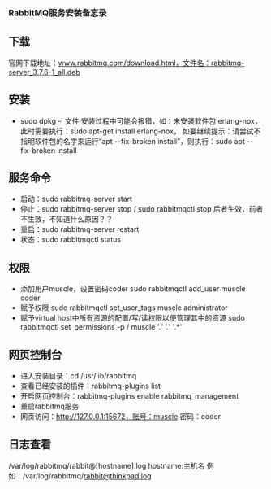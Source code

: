 ### RabbitMQ服务安装备忘录

## 下载

官网下载地址：www.rabbitmq.com/download.html，文件名：rabbitmq-server_3.7.6-1_all.deb

## 安装

- sudo dpkg -i 文件
  安装过程中可能会报错，如：未安装软件包 erlang-nox，此时需要执行：sudo apt-get install erlang-nox，
  如要继续提示：请尝试不指明软件包的名字来运行“apt --fix-broken install”，则执行：sudo apt --fix-broken install


## 服务命令
- 启动：sudo rabbitmq-server start
- 停止：sudo rabbitmq-server stop / sudo rabbitmqctl stop 后者生效，前者不生效，不知道什么原因？？
- 重启：sudo rabbitmq-server restart
- 状态：sudo rabbitmqctl status

## 权限
- 添加用户muscle，设置密码coder
sudo rabbitmqctl add_user muscle coder
- 赋予权限
sudo rabbitmqctl set_user_tags muscle administrator
- 赋予virtual host中所有资源的配置/写/读权限以便管理其中的资源
sudo rabbitmqctl set_permissions -p / muscle '.*' '.*' '.*'

## 网页控制台
- 进入安装目录：cd /usr/lib/rabbitmq
- 查看已经安装的插件：rabbitmq-plugins list
- 开启网页控制台：rabbitmq-plugins enable rabbitmq_management
- 重启rabbitmq服务
- 网页访问：http://127.0.0.1:15672，账号：muscle 密码：coder

## 日志查看
/var/log/rabbitmq/rabbit@[hostname].log  hostname:主机名
例如：/var/log/rabbitmq/rabbit@thinkpad.log
